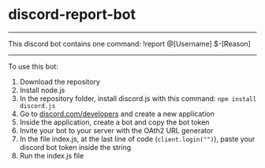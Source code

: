# discord-report-bot
-----------------------
This discord bot contains one command: !report @[Username] $-[Reason]

-----------------------
To use this bot:
  1. Download the repository
  2. Install node.js
  3. In the repository folder, install discord.js with this command: `npm install discord.js`
  4. Go to [discord.com/developers](https://discord.com/developers) and create a new application
  5. Inside the application, create a bot and copy the bot token
  6. Invite your bot to your server with the OAth2 URL generator
  7. In the file index.js, at the last line of code (`client.login("")`), paste your discord bot token inside the string
  8. Run the index.js file
